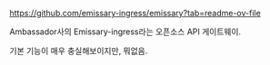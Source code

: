 https://github.com/emissary-ingress/emissary?tab=readme-ov-file

Ambassador사의 Emissary-ingress라는 오픈소스 API 게이트웨이.

기본 기능이 매우 충실해보이지만, 뭐없음.

